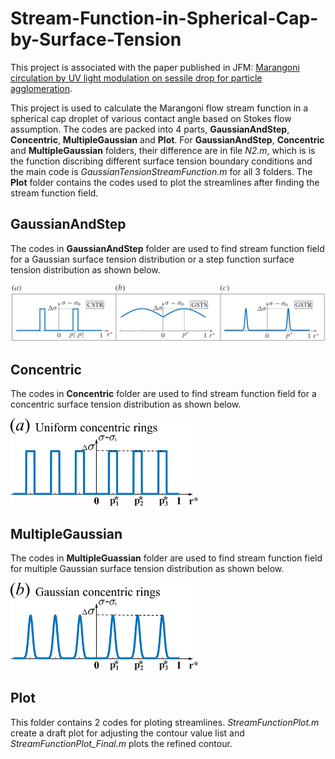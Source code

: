 # Stream-Function-in-Spherical-Cap-by-Surface-Tension
This project is associated with the paper published in JFM: [Marangoni circulation by UV light modulation on sessile drop for particle agglomeration](https://doi.org/10.1017/jfm.2019.373).

This project is used to calculate the Marangoni flow stream function in a spherical cap droplet of various contact angle based on Stokes flow assumption. The codes are packed into 4 parts, **GaussianAndStep**, **Concentric**, **MultipleGaussian** and **Plot**. For **GaussianAndStep**, **Concentric** and **MultipleGaussian** folders, their difference are in file *N2.m*, which is is the function discribing different surface tension boundary conditions and the main code is *GaussianTensionStreamFunction.m* for all 3 folders. The **Plot** folder contains the codes used to plot the streamlines after finding the stream function field.
## GaussianAndStep
The codes in **GaussianAndStep** folder are used to find stream function field for a Gaussian surface tension distribution or a step function surface tension distribution as shown below.

![](Doc/GaussianAndStep.png)

## Concentric
The codes in **Concentric** folder are used to find stream function field for a concentric surface tension distribution as shown below.

<img src="Doc/Concentric.png" width="300">

## MultipleGaussian
The codes in **MultipleGuassian** folder are used to find stream function field for multiple Gaussian surface tension distribution as shown below.

<img src="Doc/MultipleGaussian.png" width="300">

## Plot
This folder contains 2 codes for ploting streamlines. *StreamFunctionPlot.m* create a draft plot for adjusting the contour value list and *StreamFunctionPlot_Final.m* plots the refined contour.
